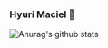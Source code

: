 ### Hyuri Maciel 👋

![Anurag's github stats](https://github-readme-stats.vercel.app/api?username=anuraghazra&show_icons=true)

<!--
**HyuriMaciel/HyuriMaciel** is a ✨ _special_ ✨ repository because its `README.md` (this file) appears on your GitHub profile.

Here are some ideas to get you started:

- 🔭 I’m currently working on ...
- 🌱 I’m currently learning ...
- 👯 I’m looking to collaborate on ...
- 🤔 I’m looking for help with ...
- 💬 Ask me about ...
- 📫 How to reach me: ...
- 😄 Pronouns: ...
- ⚡ Fun fact: ...
-->
